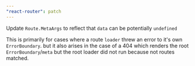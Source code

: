 ```yaml
---
"react-router": patch
---
```


Update `Route.MetaArgs` to reflect that `data` can be potentially `undefined`

This is primarily for cases where a route `loader` threw an error to it's own `ErrorBoundary`. but it also arises in the case of a 404 which renders the root `ErrorBoundary`/`meta` but the root loader did not run because not routes matched.

